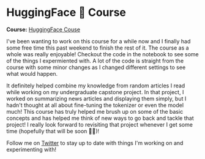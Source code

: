 # HuggingFace 🤗 Course

__Course:__ [HuggingFace Couse](https://huggingface.co/course)

I've been wanting to work on this course for a while now and I finally had some free time this past weekend to finish the rest of it. The course as a whole was really enjoyable! Checkout the code in the notebook to see some of the things I expermiented with. A lot of the code is straight from the course with some minor changes as I changed different settings to see what would happen.

It definitely helped combine my knowledge from random articles I read while working on my undergraduate capstone project. In that project, I worked on summarizing news articles and displaying them simply, but I hadn't thought at all about fine-tuning the tokenizer or even the model much! This course has truly helped me brush up on some of the basic concepts and has helped me think of new ways to go back and tackle that project! I really look forward to revisiting that project whenever I get some time (hopefully that will be soon 🤞🏽)! 

Follow me on [Twitter](https://twitter.com/lazarustda) to stay up to date with things I'm working on and experimenting with!
